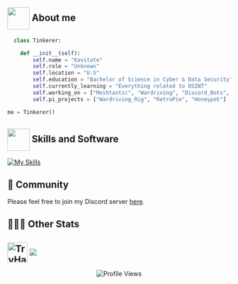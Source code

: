 ## <picture> <img align=center src="https://github.com/7oSkaaa/7oSkaaa/blob/main/Images/about_me.gif?raw=true" width = 50px></picture> About me

</p>

```python
  class Tinkerer:

    def __init__(self):
        self.name = "Kavitate"
        self.role = "Unknown"
        self.location = "U.S"
        self.education = "Bachelor of Science in Cyber & Data Security"
        self.currently_learning = "Everything related to OSINT"
        self.working_on = ["Meshtastic", "Wardriving", "Discord_Bots", "Flipper_Zero", "AI", "Everything_In_Between"]
        self.pi_projects = ["Wardriving_Rig", "RetroPie", "Honeypot"]

me = Tinkerer()
```
</p>

## <picture> <img align=center src="https://github.com/7oSkaaa/7oSkaaa/blob/main/Images/Statistics.gif?raw=true" width = 50px>  </picture> Skills and Software

[![My Skills](https://skillicons.dev/icons?i=autocad,bots,git,github,java,linux,mysql,powershell,py,raspberrypi,replit,sketchup,visualstudio,vscode,wordpress)](https://skillicons.dev)

## 💫 Community
Please feel free to join my Discord server [here](https://discord.gg/mJBF9jXb42).

## 👨🏽‍💻 Other Stats
<img align=center height=45 src="https://tryhackme-badges.s3.amazonaws.com/Kavitate.png" alt="TryHackMe"> <a href="https://wigle.net">
<img align=center border="0" src="https://wigle.net/bi/HgWA5Qp2y4YGVkVH_BhW3A.png">
</a>
---
<div align="center"> <img align=center src="https://komarev.com/ghpvc/?username=kavitate&style=plastic&color=orange" alt="Profile Views"> </div>
